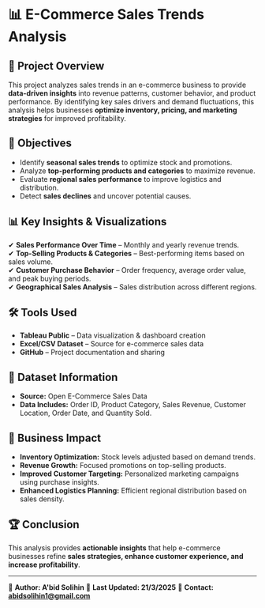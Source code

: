# 📊 E-Commerce Sales Trends Analysis  

## 📖 Project Overview  
This project analyzes sales trends in an e-commerce business to provide **data-driven insights** into revenue patterns, customer behavior, and product performance. By identifying key sales drivers and demand fluctuations, this analysis helps businesses **optimize inventory, pricing, and marketing strategies** for improved profitability.  

## 🎯 Objectives  
- Identify **seasonal sales trends** to optimize stock and promotions.  
- Analyze **top-performing products and categories** to maximize revenue.  
- Evaluate **regional sales performance** to improve logistics and distribution.  
- Detect **sales declines** and uncover potential causes.  

## 📊 Key Insights & Visualizations  
✔ **Sales Performance Over Time** – Monthly and yearly revenue trends.  
✔ **Top-Selling Products & Categories** – Best-performing items based on sales volume.  
✔ **Customer Purchase Behavior** – Order frequency, average order value, and peak buying periods.  
✔ **Geographical Sales Analysis** – Sales distribution across different regions.  

## 🛠 Tools Used  
- **Tableau Public** – Data visualization & dashboard creation  
- **Excel/CSV Dataset** – Source for e-commerce sales data  
- **GitHub** – Project documentation and sharing  


## 📂 Dataset Information  
- **Source:** Open E-Commerce Sales Data  
- **Data Includes:** Order ID, Product Category, Sales Revenue, Customer Location, Order Date, and Quantity Sold.  

## 🚀 Business Impact  
- **Inventory Optimization:** Stock levels adjusted based on demand trends.  
- **Revenue Growth:** Focused promotions on top-selling products.  
- **Improved Customer Targeting:** Personalized marketing campaigns using purchase insights.  
- **Enhanced Logistics Planning:** Efficient regional distribution based on sales density.  

## 🏆 Conclusion  
This analysis provides **actionable insights** that help e-commerce businesses refine **sales strategies, enhance customer experience, and increase profitability**.  

---

📌 **Author: A'bid Solihin**
📅 **Last Updated: 21/3/2025**
📧 **Contact: abidsolihin1@gmail.com** 

